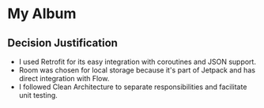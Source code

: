 # My Album

## Decision Justification

- I used Retrofit for its easy integration with coroutines and JSON support.
- Room was chosen for local storage because it's part of Jetpack and has direct integration with Flow.
- I followed Clean Architecture to separate responsibilities and facilitate unit testing.


